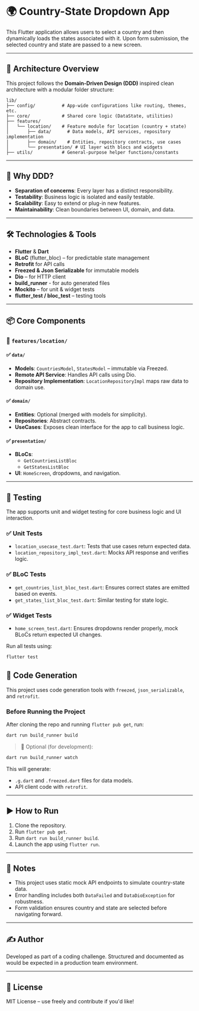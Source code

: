 # 🌍 Country-State Dropdown App

This Flutter application allows users to select a country and then dynamically loads the states associated with it. Upon form submission, the selected country and state are passed to a new screen.

---

## 📐 Architecture Overview

This project follows the **Domain-Driven Design (DDD)** inspired clean architecture with a modular folder structure:

```
lib/
├── config/          # App-wide configurations like routing, themes, etc.
├── core/            # Shared core logic (DataState, utilities)
├── features/
│   └── location/    # Feature module for location (country + state)
│       ├── data/      # Data models, API services, repository implementation
│       ├── domain/    # Entities, repository contracts, use cases
│       └── presentation/ # UI layer with blocs and widgets
├── utils/           # General-purpose helper functions/constants
```

---

## 🧠 Why DDD?

- **Separation of concerns**: Every layer has a distinct responsibility.
- **Testability**: Business logic is isolated and easily testable.
- **Scalability**: Easy to extend or plug-in new features.
- **Maintainability**: Clean boundaries between UI, domain, and data.

---

## 🛠️ Technologies & Tools

- **Flutter** & **Dart**
- **BLoC** (flutter_bloc) – for predictable state management
- **Retrofit** for API calls
- **Freezed & Json Serializable** for immutable models
- **Dio** – for HTTP client
- **build_runner** - for auto generated files
- **Mockito** – for unit & widget tests
- **flutter_test / bloc_test** – testing tools

---

## 📦 Core Components

### 📁 `features/location/`

#### ✅ `data/`
- **Models**: `CountriesModel`, `StatesModel` – immutable via Freezed.
- **Remote API Service**: Handles API calls using Dio.
- **Repository Implementation**: `LocationRepositoryImpl` maps raw data to domain use.

#### ✅ `domain/`
- **Entities**: Optional (merged with models for simplicity).
- **Repositories**: Abstract contracts.
- **UseCases**: Exposes clean interface for the app to call business logic.

#### ✅ `presentation/`
- **BLoCs**:
  - `GetCountriesListBloc`
  - `GetStatesListBloc`
- **UI**: `HomeScreen`, dropdowns, and navigation.

---

## 🧪 Testing

The app supports unit and widget testing for core business logic and UI interaction.

### ✅ Unit Tests
- `location_usecase_test.dart`: Tests that use cases return expected data.
- `location_repository_impl_test.dart`: Mocks API response and verifies logic.

### ✅ BLoC Tests
- `get_countries_list_bloc_test.dart`: Ensures correct states are emitted based on events.
- `get_states_list_bloc_test.dart`: Similar testing for state logic.

### ✅ Widget Tests
- `home_screen_test.dart`: Ensures dropdowns render properly, mock BLoCs return expected UI changes.

Run all tests using:
```bash
flutter test
```


## 🔧 Code Generation

This project uses code generation tools with `freezed`, `json_serializable`, and `retrofit`.

### Before Running the Project

After cloning the repo and running `flutter pub get`, run:

```bash
dart run build_runner build
```

> 🔁 Optional (for development):
```bash
dart run build_runner watch
```

This will generate:

- `.g.dart` and `.freezed.dart` files for data models.
- API client code with `retrofit`.

---

## ▶️ How to Run

1. Clone the repository.
2. Run `flutter pub get`.
3. Run `dart run build_runner build`.
4. Launch the app using `flutter run`.

---

## 📄 Notes

- This project uses static mock API endpoints to simulate country-state data.
- Error handling includes both `DataFailed` and `DataDioException` for robustness.
- Form validation ensures country and state are selected before navigating forward.

---

## ✍️ Author

Developed as part of a coding challenge. Structured and documented as would be expected in a production team environment.

---

## 📎 License

MIT License – use freely and contribute if you'd like!
